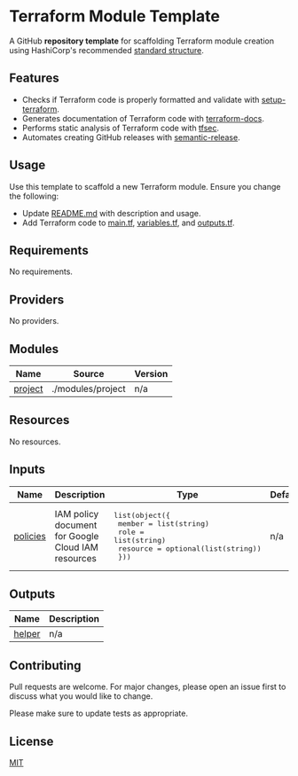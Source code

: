 # Terraform Module Template

A GitHub **repository template** for scaffolding Terraform module creation using HashiCorp's recommended [standard structure](https://developer.hashicorp.com/terraform/language/modules/develop/structure).

## Features

- Checks if Terraform code is properly formatted and validate with [setup-terraform](https://github.com/hashicorp/setup-terraform).
- Generates documentation of Terraform code with [terraform-docs](https://github.com/terraform-docs/terraform-docs).
- Performs static analysis of Terraform code with [tfsec](https://github.com/aquasecurity/tfsec).
- Automates creating GitHub releases with [semantic-release](https://github.com/semantic-release/semantic-release).

## Usage

Use this template to scaffold a new Terraform module. Ensure you change the following:

- Update [README.md](README.md) with description and usage.
- Add Terraform code to [main.tf](main.tf), [variables.tf](variables.tf), and [outputs.tf](outputs.tf).

<!-- BEGIN_TF_DOCS -->
## Requirements

No requirements.

## Providers

No providers.

## Modules

| Name | Source | Version |
|------|--------|---------|
| <a name="module_project"></a> [project](#module\_project) | ./modules/project | n/a |

## Resources

No resources.

## Inputs

| Name | Description | Type | Default | Required |
|------|-------------|------|---------|:--------:|
| <a name="input_policies"></a> [policies](#input\_policies) | IAM policy document for Google Cloud IAM resources | <pre>list(object({<br>    member   = list(string)<br>    role     = list(string)<br>    resource = optional(list(string))<br>  }))</pre> | n/a | yes |

## Outputs

| Name | Description |
|------|-------------|
| <a name="output_helper"></a> [helper](#output\_helper) | n/a |
<!-- END_TF_DOCS -->

## Contributing

Pull requests are welcome. For major changes, please open an issue first
to discuss what you would like to change.

Please make sure to update tests as appropriate.

## License

[MIT](https://choosealicense.com/licenses/mit/)
